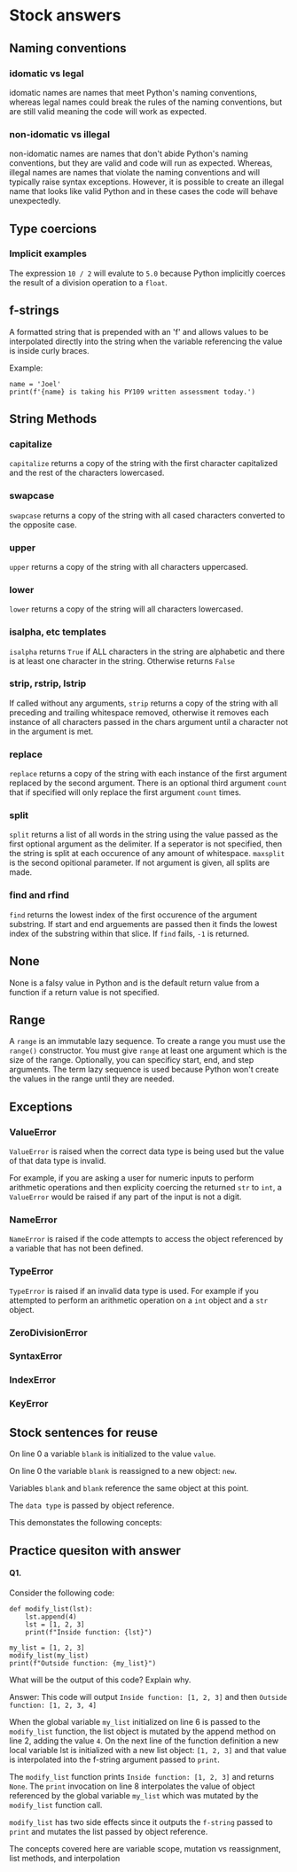 # Stock answers

## Naming conventions
### idomatic vs legal
idomatic names are names that meet Python's naming conventions, whereas legal
names could break the rules of the naming conventions, but are still valid
meaning the code will work as expected. 
### non-idomatic vs illegal
non-idomatic names are names that don't abide Python's naming conventions, but
they are valid and code will run as expected. Whereas, illegal names are names
that violate the naming conventions and will typically raise syntax
exceptions. However, it is possible to create an illegal name that looks like
valid Python and in these cases the code will behave unexpectedly. 

## Type coercions
### Implicit examples
The expression `10 / 2` will evalute to `5.0` because Python implicitly coerces
the result of a division operation to a `float`. 

## f-strings
A formatted string that is prepended with an 'f' and allows values to be 
interpolated directly into the string when the variable referencing the value
is inside curly braces.

Example:
```
name = 'Joel'
print(f'{name} is taking his PY109 written assessment today.')
```

## String Methods
### capitalize
`capitalize` returns a copy of the string with the first character capitalized
and the rest of the characters lowercased. 

### swapcase
`swapcase` returns a copy of the string with all cased characters converted to the opposite case.

### upper
`upper` returns a copy of the string with all characters uppercased. 

### lower
`lower` returns a copy of the string will all characters lowercased.

### isalpha, etc templates
`isalpha` returns `True` if ALL characters in the string are alphabetic and there 
is at least one character in the string. Otherwise returns `False`

### strip, rstrip, lstrip
If called without any arguments, `strip` returns a copy of the string with all
preceding and trailing whitespace removed, otherwise it removes each instance of
all characters passed in the chars argument until a character not in the argument
is met. 

### replace
`replace` returns a copy of the string with each instance of the first argument
replaced by the second argument. There is an optional third argument `count` that
if specified will only replace the first argument `count` times. 

### split
`split` returns a list of all words in the string using the value passed as 
the first optional argument as the delimiter. If a seperator is not specified, then the 
string is split at each occurence of any amount of whitespace. `maxsplit` is 
the second opitional parameter. If not argument is given, all splits are made. 

### find and rfind
`find` returns the lowest index of the first occurence of the argument substring.
If start and end arguements are passed then it finds the lowest index of the substring
within that slice. If `find` fails, `-1` is returned.

## None
None is a falsy value in Python and is the default return value from a function
if a return value is not specified. 

## Range
A `range` is an immutable lazy sequence. To create a range you must use the 
`range()` constructor. You must give `range` at least one argument which is the 
size of the range. Optionally, you can specificy start, end, and step arguments. 
The term lazy sequence is used because Python won't create the values in the range
until they are needed. 

## Exceptions
### ValueError
`ValueError` is raised when the correct data type is being used but the value
of that data type is invalid. 

For example, if you are asking a user for numeric
inputs to perform arithmetic operations and then explicity coercing the returned
`str` to `int`, a `ValueError` would be raised if any part of the input is not
a digit. 

### NameError 
`NameError` is raised if the code attempts to access the object referenced by a 
variable that has not been defined. 

### TypeError
`TypeError` is raised if an invalid data type is used. For example if you attempted
to perform an arithmetic operation on a `int` object and a `str` object. 

### ZeroDivisionError

### SyntaxError

### IndexError

### KeyError

## Stock sentences for reuse
On line 0 a variable `blank` is initialized to the value `value`. 

On line 0 the variable `blank` is reassigned to a new object: `new`. 

Variables `blank` and `blank` reference the same object at this point.

The `data type` is passed by object reference. 

This demonstates the following concepts: 


## Practice quesiton with answer
#### Q1. 
Consider the following code:
```
def modify_list(lst):
    lst.append(4)
    lst = [1, 2, 3]
    print(f"Inside function: {lst}")

my_list = [1, 2, 3]
modify_list(my_list)
print(f"Outside function: {my_list}")
```
What will be the output of this code? Explain why.

Answer: This code will output `Inside function: [1, 2, 3]` and then `Outside function: [1, 2, 3, 4]`

When the global variable `my_list` initialized on line 6 is passed to the `modify_list`
function, the list object is mutated by the append method on line 2, adding the value `4`. On the next line of the 
function definition a new local variable lst is initialized with a new list object: 
`[1, 2, 3]` and that value is interpolated into the f-string argument passed to `print`. 

The `modify_list` function prints `Inside function: [1, 2, 3]` and returns `None`. 
The `print` invocation on line 8 interpolates the value of object referenced by 
the global variable `my_list` which was mutated by the `modify_list` function call. 

`modify_list` has two side effects since it outputs the `f-string` passed to `print`
and mutates the list passed by object reference. 

The concepts covered here are variable scope, mutation vs reassignment, list methods, and interpolation
